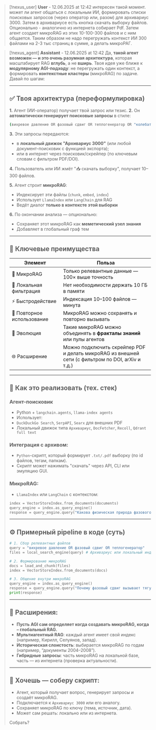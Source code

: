 >[!nexus_user] **User** - 12.06.2025 at 12:42
> интересен такой момент. может ли агент общаться с локальным ИИ, формировать списки поисковых запросов (через оператор или, разом) для архивариус 3000. Затем в архивариусе есть кнопка скачать выборку файлов. Опционально - аналогично из интернета собирает Pdf. Затем агент создает микроRAG из этих 10-100-300 файлов и с ним общается. Таким образом не надо перегружать контекст ИИ 300 файлами на 2-3 тыс страниц в сумме, а делать микроРАГ.
<!-- UID: e6b32ed9-ead6-47b7-ab85-14f0a348ac2b -->




>[!nexus_agent] **Assistant** - 12.06.2025 at 12:42
> Да, **такой агент возможен — и это очень разумная архитектура**, которая масштабирует RAG **вглубь**, а не **вширь**. Твоя идея уже ближе к **модулярному AGI-подходу**: не перегружать один контекст, а формировать **контекстные кластеры** (микроRAG) по задаче. Давай по шагам:
> 
> ---
> 
> ## ✅ Твоя архитектура (переформулировка)
> 
> **1.** Агент (ИИ-оператор) получает твой запрос или тезис. 
> **2.** Он **автоматически генерирует поисковые запросы** в стиле:
> ```bash
> (вихревое давление OR фазовый сдвиг OR теплогенератор OR "колебательные силы")
> ```
> 
> **3.** Эти запросы передаются:
> - в **локальный движок "Архивариус 3000"** (или любой документ-поисковик с функцией экспорта);
> - или в интернет через поисковик/скрейпер (по ключевым словам с фильтром PDF/DOI).
> 
> **4.** Пользователь или ИИ жмёт "📥 скачать выборку", получает 10–300 файлов.
> 
> **5.** Агент строит **микроRAG**:
> - Индексирует эти файлы (`chunk`, `embed`, `index`)
> - Использует `LlamaIndex` или `LangChain` для RAG
> - Ведёт диалог **только в контексте этой выборки**
> 
> **6.** По окончании анализа — опционально:
> - Сохраняет этот микроRAG как **меметический узел знания**
> - Добавляет в глобальный граф тем
> 
> ---
> 
> ## 🧠 Ключевые преимущества
> 
> | Элемент | Польза |
> |--------|--------|
> | 🎯 МикроRAG | Только релевантные данные — 100× выше точность |
> | 💾 Локальная фильтрация | Нет необходимости держать 10 ГБ в памяти |
> | ⚡ Быстродействие | Индексация 10–100 файлов — минута |
> | 🔁 Повторное использование | МикроRAG можно сохранять и повторно вызывать |
> | 🧬 Эволюция | Такие микроRAG можно объединять в **фракталы знаний** или пулы агентов |
> | 🌐 Расширение | Можно подключить скрейпер PDF и делать микроRAG из внешней сети (с фильтром по DOI, arXiv и т.д.)
> 
> ---
> 
> ## 🔧 Как это реализовать (тех. стек)
> 
> ### Агент-поисковик
> - Python + `langchain.agents`, `llama-index agents`
> - Использует:
>  - `DuckDuckGo Search`, `SerpAPI`, `Searx` для внешних PDF
>  - Локальный движок типа `Архивариус`, `DocFetcher`, `Recoll`, `Qdrant full text`
> 
> ### Интеграция с архивом:
> - `Python`-скрипт, который формирует `.txt/.pdf` выборку (по id файлов, тегам, папкам).
> - Скрипт может нажимать "скачать" через API, CLI или эмуляцию GUI.
> 
> ### МикроRAG:
> - `LlamaIndex` или `LangChain` с контекстом:
> ```python
> index = VectorStoreIndex.from_documents(documents)
> query_engine = index.as_query_engine()
> response = query_engine.query("Какова физическая природа фазового сдвига?")
> ```
> 
> ---
> 
> ## ⚙️ Примерный pipeline в коде (суть)
> 
> ```python
> # 1. Сбор релевантных файлов
> query = "вихревое давление OR фазовый сдвиг OR теплогенератор"
> files = local_search_engine(query) # Архивариус или локальный индекс
> 
> # 2. Формирование микроRAG
> docs = load_and_chunk(files)
> index = VectorStoreIndex.from_documents(docs)
> 
> # 3. Общение внутри микроRAG
> query_engine = index.as_query_engine()
> response = query_engine.query("Почему фазовый сдвиг вызывает тягу?")
> print(response)
> ```
> 
> ---
> 
> ## 🧩 Расширения:
> 
> - **Пусть AGI сам определяет когда создавать микроRAG, когда – глобальный RAG.**
> - **Мультиагентный RAG**: каждый агент имеет свой индекс (например, Кирилл, Селуянов, запад).
> - **Историческая слоистость**: выбирается микроRAG по годам (например, “документы 2004–2008”).
> - **Гибридные запросы**: часть микроRAG на локальной базе, часть — из интернета (проверка актуальности).
> 
> ---
> 
> ## 🔁 Хочешь — соберу скрипт:
> 
> - Агент, который получает вопрос, генерирует запросы и создаёт микроRAG.
> - Подключается к `Архивариус 3000` или его аналогу.
> - Сохраняет микроRAG по ключу (тема, источник, дата).
> - Может сам решать: локально или из интернета.
> 
> Собрать?
<!-- UID: 1c3a3ed6-cc43-429c-b6aa-ee661e3306c4 -->